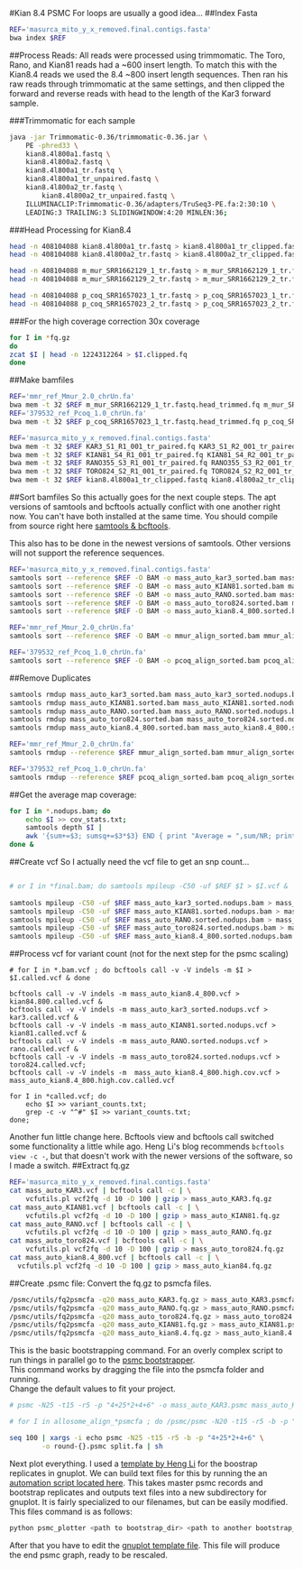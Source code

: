 #Kian 8.4 PSMC
For loops are usually a good idea...
##Index Fasta
```bash
REF='masurca_mito_y_x_removed.final.contigs.fasta'
bwa index $REF
```
##Process Reads:
All reads were processed using trimmomatic.  The Toro, Rano, and Kian81 reads
had a ~600 insert length. To match this with the Kian8.4 reads we used the 8.4
~800 insert length sequences.  Then ran his raw reads through trimmomatic at the
same settings, and then clipped the forward and reverse reads with head to the
length of the Kar3 forward sample.

###Trimmomatic for each sample

```bash
java -jar Trimmomatic-0.36/trimmomatic-0.36.jar \
	PE -phred33 \
	kian8.4l800a1.fastq \
	kian8.4l800a2.fastq \
	kian8.4l800a1_tr.fastq \
	kian8.4l800a1_tr_unpaired.fastq \
	kian8.4l800a2_tr.fastq \
        kian8.4l800a2_tr_unpaired.fastq \
	ILLUMINACLIP:Trimmomatic-0.36/adapters/TruSeq3-PE.fa:2:30:10 \
	LEADING:3 TRAILING:3 SLIDINGWINDOW:4:20 MINLEN:36;
```
###Head Processing for Kian8.4
```bash
head -n 408104088 kian8.4l800a1_tr.fastq > kian8.4l800a1_tr_clipped.fastq;
head -n 408104088 kian8.4l800a2_tr.fastq > kian8.4l800a2_tr_clipped.fastq;

head -n 408104088 m_mur_SRR1662129_1_tr.fastq > m_mur_SRR1662129_1_tr.fastq.head_trimmed.fq;
head -n 408104088 m_mur_SRR1662129_2_tr.fastq > m_mur_SRR1662129_2_tr.fastq.head_trimmed.fq;

head -n 408104088 p_coq_SRR1657023_1_tr.fastq > p_coq_SRR1657023_1_tr.fastq.head_trimmed.fq;
head -n 408104088 p_coq_SRR1657023_2_tr.fastq > p_coq_SRR1657023_2_tr.fastq.head_trimmed.fq;
```
###For the high coverage correction 30x coverage
```bash
for I in *fq.gz
do
zcat $I | head -n 1224312264 > $I.clipped.fq
done

```
##Make bamfiles
```bash
REF='mmr_ref_Mmur_2.0_chrUn.fa'
bwa mem -t 32 $REF m_mur_SRR1662129_1_tr.fastq.head_trimmed.fq m_mur_SRR1662129_2_tr.fastq.head_trimmed.fq  > mmur_align.bam
REF='379532_ref_Pcoq_1.0_chrUn.fa'
bwa mem -t 32 $REF p_coq_SRR1657023_1_tr.fastq.head_trimmed.fq p_coq_SRR1657023_2_tr.fastq.head_trimmed.fq > pcoq_align.bam

REF='masurca_mito_y_x_removed.final.contigs.fasta'
bwa mem -t 32 $REF KAR3_S1_R1_001_tr_paired.fq KAR3_S1_R2_001_tr_paired.fq > mass_auto_KAR3.bam;
bwa mem -t 32 $REF KIAN81_S4_R1_001_tr_paired.fq KIAN81_S4_R2_001_tr_paired.fq > mass_auto_KIAN81.bam;
bwa mem -t 32 $REF RANO355_S3_R1_001_tr_paired.fq RANO355_S3_R2_001_tr_paired.fq > mass_auto_RANO.bam;
bwa mem -t 32 $REF TORO824_S2_R1_001_tr_paired.fq TORO824_S2_R2_001_tr_paired.fq > mass_auto_toro824.bam;
bwa mem -t 32 $REF kian8.4l800a1_tr_clipped.fastq kian8.4l800a2_tr_clipped.fastq > mass_auto_kian8.4_800.bam
```
##Sort bamfiles
So this actually goes for the next couple steps.  The apt versions of samtools
and bcftools actually conflict with one another right now.  You can't have both
installed at the same time.  You should compile from source right here
[samtools & bcftools](http://samtools.github.io/bcftools/).

This also has to be done in the newest versions of samtools.  Other versions will not support the reference sequences.
```bash
REF='masurca_mito_y_x_removed.final.contigs.fasta'
samtools sort --reference $REF -O BAM -o mass_auto_kar3_sorted.bam mass_auto_KAR3.bam &
samtools sort --reference $REF -O BAM -o mass_auto_KIAN81.sorted.bam mass_auto_KIAN81.bam &
samtools sort --reference $REF -O BAM -o mass_auto_RANO.sorted.bam mass_auto_RANO.bam &
samtools sort --reference $REF -O BAM -o mass_auto_toro824.sorted.bam mass_auto_toro824.bam  &
samtools sort --reference $REF -O BAM -o mass_auto_kian8.4_800.sorted.bam mass_auto_kian8.4_800.bam

REF='mmr_ref_Mmur_2.0_chrUn.fa'
samtools sort --reference $REF -O BAM -o mmur_align_sorted.bam mmur_align.bam 

REF='379532_ref_Pcoq_1.0_chrUn.fa'
samtools sort --reference $REF -O BAM -o pcoq_align_sorted.bam pcoq_align.bam
```

##Remove Duplicates
```bash
samtools rmdup mass_auto_kar3_sorted.bam mass_auto_kar3_sorted.nodups.bam &
samtools rmdup mass_auto_KIAN81.sorted.bam mass_auto_KIAN81.sorted.nodups.bam &
samtools rmdup mass_auto_RANO.sorted.bam mass_auto_RANO.sorted.nodups.bam &
samtools rmdup mass_auto_toro824.sorted.bam mass_auto_toro824.sorted.nodups.bam &
samtools rmdup mass_auto_kian8.4_800.sorted.bam mass_auto_kian8.4_800.sorted.nodups.bam

REF='mmr_ref_Mmur_2.0_chrUn.fa'
samtools rmdup --reference $REF mmur_align_sorted.bam mmur_align_sorted.nodups.bam 

REF='379532_ref_Pcoq_1.0_chrUn.fa'
samtools rmdup --reference $REF pcoq_align_sorted.bam pcoq_align_sorted.nodups.bam 
```
##Get the average map coverage:
```bash
for I in *.nodups.bam; do
	echo $I >> cov_stats.txt;
	samtools depth $I |
	awk '{sum+=$3; sumsq+=$3*$3} END { print "Average = ",sum/NR; print "Stdev = ",sqrt(sumsq/NR - (sum/NR)*2)}' >> cov_stats.txt;
done &
```
##Create vcf
So I actually need the vcf file to get an snp count...
```bash

# or I in *final.bam; do samtools mpileup -C50 -uf $REF $I > $I.vcf &  done
 
samtools mpileup -C50 -uf $REF mass_auto_kar3_sorted.nodups.bam > mass_auto_KAR3.vcf &
samtools mpileup -C50 -uf $REF mass_auto_KIAN81.sorted.nodups.bam > mass_auto_KIAN81.vcf
samtools mpileup -C50 -uf $REF mass_auto_RANO.sorted.nodups.bam > mass_auto_RANO.vcf
samtools mpileup -C50 -uf $REF mass_auto_toro824.sorted.nodups.bam > mass_auto_toro824.vcf
samtools mpileup -C50 -uf $REF mass_auto_kian8.4_800.sorted.nodups.bam > mass_auto_kian8.4_800.vcf
```
##Process vcf for variant count (not for the next step for the psmc scaling)
```
# for I in *.bam.vcf ; do bcftools call -v -V indels -m $I > $I.called.vcf & done

bcftools call -v -V indels -m mass_auto_kian8.4_800.vcf > kian84.800.called.vcf &
bcftools call -v -V indels -m mass_auto_kar3_sorted.nodups.vcf > kar3.called.vcf &
bcftools call -v -V indels -m mass_auto_KIAN81.sorted.nodups.vcf > kian81.called.vcf &
bcftools call -v -V indels -m mass_auto_RANO.sorted.nodups.vcf > rano.called.vcf &
bcftools call -v -V indels -m mass_auto_toro824.sorted.nodups.vcf > toro824.called.vcf;
bcftools call -v -V indels -m  mass_auto_kian8.4_800.high.cov.vcf > mass_auto_kian8.4_800.high.cov.called.vcf

for I in *called.vcf; do
	echo $I >> variant_counts.txt;
	grep -c -v "^#" $I >> variant_counts.txt;
done;

```
Another fun little change here.  Bcftools view and bcftools call switched some
functionality a little while ago.  Heng Li's blog recommends
`bcftools view -c -`, but that doesn't work with the newer versions of the
software, so I made a switch.
##Extract fq.gz
```bash
REF='masurca_mito_y_x_removed.final.contigs.fasta'
cat mass_auto_KAR3.vcf | bcftools call -c | \
	vcfutils.pl vcf2fq -d 10 -D 100 | gzip > mass_auto_KAR3.fq.gz
cat mass_auto_KIAN81.vcf | bcftools call -c | \
	vcfutils.pl vcf2fq -d 10 -D 100 | gzip > mass_auto_KIAN81.fq.gz
cat mass_auto_RANO.vcf | bcftools call -c | \
	vcfutils.pl vcf2fq -d 10 -D 100 | gzip > mass_auto_RANO.fq.gz
cat mass_auto_toro824.vcf | bcftools call -c | \
	vcfutils.pl vcf2fq -d 10 -D 100 | gzip > mass_auto_toro824.fq.gz
cat mass_auto_kian8.4_800.vcf | bcftools call -c | \
  vcfutils.pl vcf2fq -d 10 -D 100 | gzip > mass_auto_kian84.fq.gz
```

##Create .psmc file:
Convert the fq.gz to psmcfa files.
```bash
/psmc/utils/fq2psmcfa -q20 mass_auto_KAR3.fq.gz > mass_auto_KAR3.psmcfa &
/psmc/utils/fq2psmcfa -q20 mass_auto_RANO.fq.gz > mass_auto_RANO.psmcfa &
/psmc/utils/fq2psmcfa -q20 mass_auto_toro824.fq.gz > mass_auto_toro824.psmcfa &
/psmc/utils/fq2psmcfa -q20 mass_auto_KIAN81.fq.gz > mass_auto_KIAN81.psmcfa &
/psmc/utils/fq2psmcfa -q20 mass_auto_kian8.4.fq.gz > mass_auto_kian8.4.psmcfa;
```
This is the basic bootstrapping command.  For an overly complex script to run
things in parallel go to the [psmc bootstrapper](../bin/bootstrap_psmc.py).  
This command works by dragging the file into the psmcfa folder and running.  
Change the default values to fit your project.

```bash
# psmc -N25 -t15 -r5 -p "4+25*2+4+6" -o mass_auto_KAR3.psmc mass_auto_KAR3.psmcfa;

# for I in allosome_align_*psmcfa ; do /psmc/psmc -N20 -t15 -r5 -b -p "4+25*2+4+6" -o $I.psmc $I &  done

seq 100 | xargs -i echo psmc -N25 -t15 -r5 -b -p "4+25*2+4+6" \
	    -o round-{}.psmc split.fa | sh
```
Next plot everything.  I used a [template by Heng Li](http://lh3lh3.users.sourceforge.net/download/chimp-fit.gp) for the boostrap replicates in gnuplot.  We can build text files for this by running the an
[automation script located here](../bin/psmc_plotter.py).  This takes master psmc records and bootstrap replicates and outputs text files into a new subdirectory for gnuplot.  It is fairly specialized to our filenames, but can be easily modified.  This files command is as follows:
```bash
python psmc_plotter <path to bootstrap_dir> <path to another bootstrap_dir>
```
After that you have to edit the [gnuplot template file](../templates/simus_plot.gp).  This file will produce the end psmc graph, ready to be rescaled.

